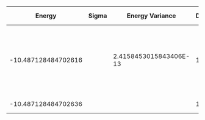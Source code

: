 | Energy              | Sigma | Energy Variance        | DOF | Einf               | Method                                                       | Data Repository |
|---------------------|-------|------------------------|-----|--------------------|--------------------------------------------------------------|-----------------|
| -10.487128484702616 |       | 2.4158453015843406E-13 | 10  | -8.60666666666667 | DMRG (bond dimension 100) using fork tensor product states with U(1) symmetries for charge and spin sector |                 |
| -10.487128484702636 |       |                        | 10  | -8.60666666666667 | Exact diagonalization                                        |                 |
